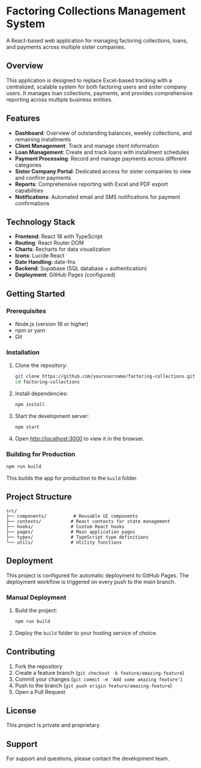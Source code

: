# Factoring Collections Management System

A React-based web application for managing factoring collections, loans, and payments across multiple sister companies.

## Overview

This application is designed to replace Excel-based tracking with a centralized, scalable system for both factoring users and sister company users. It manages loan collections, payments, and provides comprehensive reporting across multiple business entities.

## Features

- **Dashboard**: Overview of outstanding balances, weekly collections, and remaining installments
- **Client Management**: Track and manage client information
- **Loan Management**: Create and track loans with installment schedules
- **Payment Processing**: Record and manage payments across different categories
- **Sister Company Portal**: Dedicated access for sister companies to view and confirm payments
- **Reports**: Comprehensive reporting with Excel and PDF export capabilities
- **Notifications**: Automated email and SMS notifications for payment confirmations

## Technology Stack

- **Frontend**: React 18 with TypeScript
- **Routing**: React Router DOM
- **Charts**: Recharts for data visualization
- **Icons**: Lucide React
- **Date Handling**: date-fns
- **Backend**: Supabase (SQL database + authentication)
- **Deployment**: GitHub Pages (configured)

## Getting Started

### Prerequisites

- Node.js (version 16 or higher)
- npm or yarn
- Git

### Installation

1. Clone the repository:
   ```bash
   git clone https://github.com/yourusername/factoring-collections.git
   cd factoring-collections
   ```

2. Install dependencies:
   ```bash
   npm install
   ```

3. Start the development server:
   ```bash
   npm start
   ```

4. Open [http://localhost:3000](http://localhost:3000) to view it in the browser.

### Building for Production

```bash
npm run build
```

This builds the app for production to the `build` folder.

## Project Structure

```
src/
├── components/          # Reusable UI components
├── contexts/           # React contexts for state management
├── hooks/              # Custom React hooks
├── pages/              # Main application pages
├── types/              # TypeScript type definitions
└── utils/              # Utility functions
```

## Deployment

This project is configured for automatic deployment to GitHub Pages. The deployment workflow is triggered on every push to the main branch.

### Manual Deployment

1. Build the project:
   ```bash
   npm run build
   ```

2. Deploy the `build` folder to your hosting service of choice.

## Contributing

1. Fork the repository
2. Create a feature branch (`git checkout -b feature/amazing-feature`)
3. Commit your changes (`git commit -m 'Add some amazing feature'`)
4. Push to the branch (`git push origin feature/amazing-feature`)
5. Open a Pull Request

## License

This project is private and proprietary.

## Support

For support and questions, please contact the development team.
